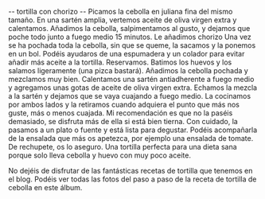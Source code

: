 -- tortilla con chorizo --
Picamos la cebolla en juliana fina del mismo tamaño. En una sartén amplia, vertemos aceite de oliva virgen extra y calentamos.
Añadimos la cebolla, salpimentamos al gusto, y dejamos que poche todo junto a fuego medio 15 minutos.
Le añadimos chorizo
Una vez se ha pochada toda la cebolla, sin que se queme, la sacamos y la ponemos en un bol. Podéis ayudaros de una espumadera y un colador para evitar añadir más aceite a la tortilla. Reservamos.
Batimos los huevos y los salamos ligeramente (una pizca bastará). Añadimos la cebolla pochada y mezclamos muy bien.
Calentamos una sartén antiadherente a fuego medio y agregamos unas gotas de aceite de oliva virgen extra.
Echamos la mezcla a la sartén y dejamos que se vaya cuajando a fuego medio. La cocinamos por ambos lados y la retiramos cuando adquiera el punto que más nos guste, más o menos cuajada. Mi recomendación es que no la paséis demasiado, se disfruta más de ella si está bien tierna.
Con cuidado, la pasamos a un plato o fuente y está lista para degustar. Podéis acompañarla de la ensalada que más os apetezca, por ejemplo una ensalada de tomate. De rechupete, os lo aseguro.
Una tortilla perfecta para una dieta sana porque solo lleva cebolla y huevo con muy poco aceite.

No dejéis de disfrutar de las fantásticas recetas de tortilla que tenemos en el blog. Podéis ver todas las fotos del paso a paso de la receta de tortilla de cebolla en este álbum.
